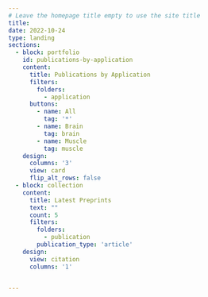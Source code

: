 ```yaml
---
# Leave the homepage title empty to use the site title
title:
date: 2022-10-24
type: landing
sections:
  - block: portfolio
    id: publications-by-application
    content:
      title: Publications by Application
      filters:
        folders:
          - application
      buttons:
        - name: All
          tag: '*'
        - name: Brain
          tag: brain
        - name: Muscle
          tag: muscle
    design:
      columns: '3'
      view: card
      flip_alt_rows: false
  - block: collection
    content:
      title: Latest Preprints
      text: ""
      count: 5
      filters:
        folders:
          - publication
        publication_type: 'article'
    design:
      view: citation
      columns: '1'


---
```

